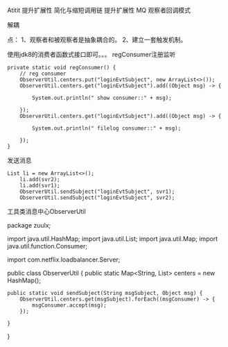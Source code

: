 Atitit 提升扩展性 简化与缩短调用链 提升扩展性  MQ 观察者回调模式

解耦

点： 1、观察者和被观察者是抽象耦合的。 2、建立一套触发机制。


使用jdk8的消费者函数式接口即可。。。
regConsumer注册监听

	private static void regConsumer() {
		// reg consumer
		ObserverUtil.centers.put("loginEvtSubject", new ArrayList<>());
		ObserverUtil.centers.get("loginEvtSubject").add((Object msg) -> {

			System.out.println(" show consumer::" + msg);

		});
		ObserverUtil.centers.get("loginEvtSubject").add((Object msg) -> {

			System.out.println(" filelog consumer::" + msg);

		});
	}

发送消息

	List li = new ArrayList<>();
		li.add(svr2);
		li.add(svr1);
		ObserverUtil.sendSubject("loginEvtSubject", svr1);
		ObserverUtil.sendSubject("loginEvtSubject", svr2);


工具类消息中心ObserverUtil 

package zuulx;

import java.util.HashMap;
import java.util.List;
import java.util.Map;
import java.util.function.Consumer;

import com.netflix.loadbalancer.Server;

public class ObserverUtil {
	public static Map<String, List<Consumer>> centers = new HashMap();

	public static void sendSubject(String msgSubject, Object msg) {
		ObserverUtil.centers.get(msgSubject).forEach((msgConsumer) -> {
			msgConsumer.accept(msg);
		});

	}
}



